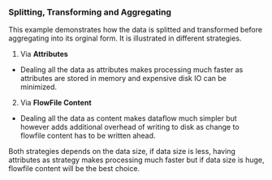 ### Splitting, Transforming and Aggregating

This example demonstrates how the data is splitted and transformed before aggregating into its orginal form. It is illustrated in different strategies.
1. Via **Attributes**
  - Dealing all the data as attributes makes processing much faster as attributes are stored in memory and expensive disk IO can be minimized. 
2. Via **FlowFile Content**
  - Dealing all the data as content makes dataflow much simpler but however adds additional overhead of writing to disk as change to flowfile content has to be written ahead.

Both strategies depends on the data size, if data size is less, having attributes as strategy makes processing much faster but if data size is huge, flowfile content will be the best choice.